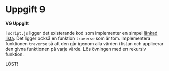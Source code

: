 # Uppgift 9

**VG Uppgift**

I `script.js` ligger det existerande kod som implementer en simpel [länkad lista](https://sv.wikipedia.org/wiki/L%C3%A4nkad_lista). Det ligger också en funktion `traverse` som är tom. Implementera funktionen `traverse` så att den går igenom alla värden i listan och applicerar den givna funktionen på varje värde. Lös övningen med en rekursiv funktion.

LÖST!
